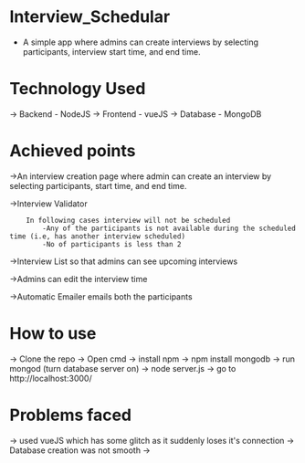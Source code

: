 # Interview_Schedular
- A simple app where admins can create interviews by selecting participants, interview start time, and end time.

# Technology Used
-> Backend -  NodeJS
-> Frontend - vueJS
-> Database - MongoDB

# Achieved points 
   ->An interview creation page where admin can create an interview by selecting participants, start time, and end time.

   ->Interview Validator

        In following cases interview will not be scheduled
            -Any of the participants is not available during the scheduled time (i.e, has another interview scheduled)
            -No of participants is less than 2

   ->Interview List so that admins can see upcoming interviews

   ->Admins can edit the interview time

   ->Automatic Emailer emails both the participants 

# How to use 

-> Clone the repo
-> Open cmd
-> install npm
-> npm install mongodb
-> run mongod (turn database server on)
-> node server.js
-> go to http://localhost:3000/

# Problems faced

-> used vueJS which has some glitch as it suddenly loses it's connection 
-> Database creation was not smooth 
-> 
